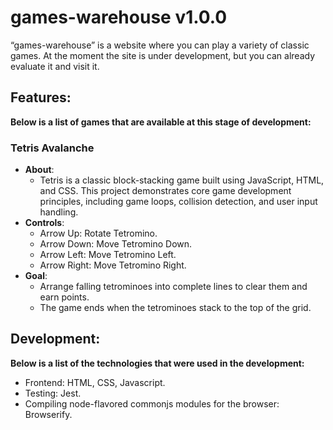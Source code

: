 # games-warehouse v1.0.0
“games-warehouse” is a website where you can play a variety of classic games. At the moment the site is under development, but you can already evaluate it and visit it.
## Features:
**Below is a list of games that are available at this stage of development:**
### Tetris Avalanche
- **About**:
	- Tetris is a classic block-stacking game built using JavaScript, HTML, and CSS. This project demonstrates core game development principles, including game loops, collision detection, and user input handling.
- **Controls**:
	- Arrow Up: Rotate Tetromino.
	- Arrow Down: Move Tetromino Down.
	- Arrow Left: Move Tetromino Left.
	- Arrow Right: Move Tetromino Right.
- **Goal**:
	- Arrange falling tetrominoes into complete lines to clear them and earn points.
	- The game ends when the tetrominoes stack to the top of the grid.
## Development:
**Below is a list of the technologies that were used in the development:**
- Frontend: HTML, CSS, Javascript.
- Testing: Jest.
- Compiling node-flavored commonjs modules for the browser: Browserify.